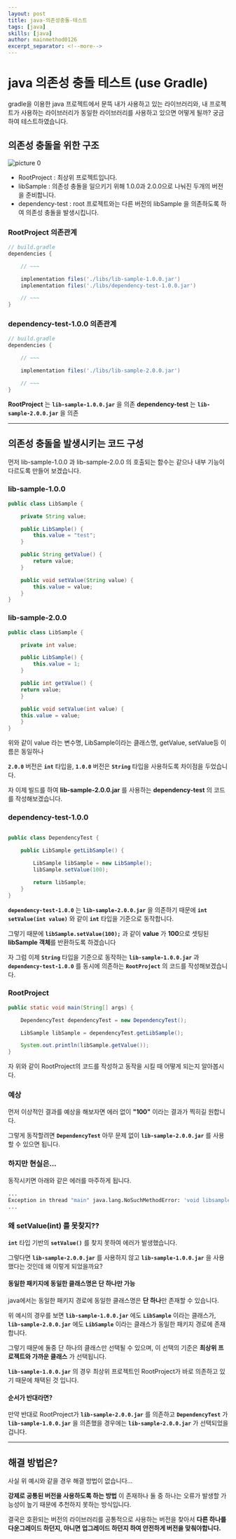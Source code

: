 ```yaml
---
layout: post
title: java-의존성충돌-테스트
tags: [java]
skills: [java]
author: mainmethod0126
excerpt_separator: <!--more-->
---
```


# java 의존성 충돌 테스트 (use Gradle)

gradle을 이용한 java 프로젝트에서 문뜩 내가 사용하고 있는 라이브러리와, 내 프로젝트가 사용하는 라이브러리가 동일한 라이브러리를 사용하고 있으면 어떻게 될까? 궁금하여 테스트하였습니다.

<!--more-->

## 의존성 충돌을 위한 구조

![picture 0](../../images/c733687d07f5da09df6729987d62c114e2c5ed2be9f2ca5406ad0230e58a2082.png)  

- RootProject : 최상위 프로젝트입니다.
- libSample : 의존성 충돌을 일으키기 위해 1.0.0과 2.0.0으로 나눠진 두개의 버전을 준비합니다.
- dependency-test : root 프로젝트와는 다른 버전의 libSample 을 의존하도록 하여 의존성 충돌을 발생시킵니다.

### RootProject 의존관계

```groovy
// build.gradle
dependencies {

    // ~~~

    implementation files('./libs/lib-sample-1.0.0.jar')
    implementation files('./libs/dependency-test-1.0.0.jar')

    // ~~~
}
```

### dependency-test-1.0.0 의존관계

```groovy
// build.gradle
dependencies {

    // ~~~

    implementation files('./libs/lib-sample-2.0.0.jar')

    // ~~~
}
```

**RootProject** 는 **`lib-sample-1.0.0.jar`** 을 의존
**dependency-test** 는 **`lib-sample-2.0.0.jar`** 을 의존

---

## 의존성 충돌을 발생시키는 코드 구성

먼저 lib-sample-1.0.0 과 lib-sample-2.0.0 의 호출되는 함수는 같으나 내부 기능이 다르도록 만들어 보겠습니다.

### lib-sample-1.0.0

```java
public class LibSample {

    private String value;

    public LibSample() {
        this.value = "test";
    }

    public String getValue() {
        return value;
    }

    public void setValue(String value) {
        this.value = value;
    }
}

```

### lib-sample-2.0.0

```java
public class LibSample {

    private int value;

    public LibSample() {
        this.value = 1;
    }

    public int getValue() {
    return value;
    }

    public void setValue(int value) {
    this.value = value;
    }
}

```

위와 같이 value 라는 변수명, LibSample이라는 클래스명, getValue, setValue등 이름은 동일하나 

**`2.0.0`** 버전은 **`int`** 타입을,
**`1.0.0`** 버전은 **`String`** 타입을 사용하도록 차이점을 두었습니다.

자 이제 빌드를 하여 **lib-sample-2.0.0.jar** 를 사용하는 **dependency-test** 의 코드를 작성해보겠습니다.

### dependency-test-1.0.0

```java

public class DependencyTest {

    public LibSample getLibSample() {

        LibSample libSample = new LibSample();
        libSample.setValue(100);

        return libSample;
    }
}

```

**`dependency-test-1.0.0`** 는 **`lib-sample-2.0.0.jar`** 을 의존하기 때문에 **`int setValue(int value)`** 와 같이 **`int`** 타입을 기준으로 동작합니다.

그렇기 때문에 **`libSample.setValue(100);`** 과 같이 **value** 가 **100**으로 셋팅된 **libSample 객체**를 반환하도록 하겠습니다

자 그럼 이제 **`String`** 타입을 기준으로 동작하는  **`lib-sample-1.0.0.jar`** 과 **`dependency-test-1.0.0`** 를 동시에 의존하는 **`RootProject`** 의 코드를 작성해보겠습니다.

### RootProject

```java
public static void main(String[] args) {

    DependencyTest dependencyTest = new DependencyTest();

    LibSample libSample = dependencyTest.getLibSample();

    System.out.println(libSample.getValue());
}
```

자 위와 같이 RootProject의 코드를 작성하고 동작을 시킬 때 어떻게 되는지 알아봅시다.

### 예상

먼저 이상적인 결과를 예상을 해보자면 에러 없이 **"100"** 이라는 결과가 찍히길 원합니다.

그렇게 동작할려면 **`DependencyTest`** 아무 문제 없이 **`lib-sample-2.0.0.jar`** 를 사용할 수 있으면 됩니다.

### 하지만 현실은...

동작시키면 아래와 같은 에러를 마주하게 됩니다.

```bash
...
Exception in thread "main" java.lang.NoSuchMethodError: 'void libsample.LibSample.setValue(int)'
...
```

### 왜 setValue(int) 를 못찾지??

**`int`** 타입 기반의 **`setValue()`** 를 찾지 못하여 에러가 발생했습니다.

그렇다면 **`lib-sample-2.0.0.jar`** 를 사용하지 않고 **`lib-sample-1.0.0.jar`** 을 사용했다는 것인데 왜 이렇게 되었을까요?

#### 동일한 패키지에 동일한 클래스명은 단 하나만 가능

java에서는 동일한 패키지 경로에 동일한 클래스명은 **단 하나**만 존재할 수 있습니다.

위 예시의 경우를 보면 **`lib-sample-1.0.0.jar`** 에도 **`LibSample`** 이라는 클래스가, **`lib-sample-2.0.0.jar`** 에도 **`LibSample`** 이라는 클래스가 동일한 패키지 경로에 존재합니다.

그렇기 때문에 둘중 단 하나의 클래스만 선택될 수 있으며, 이 선택의 기준은 **최상위 프로젝트와 가까운 클래스** 가 선택됩니다.

**`lib-sample-1.0.0.jar`** 의 경우 최상위 프로젝트인 RootProject가 바로 의존하고 있기 때문에 채택된 것 입니다.

#### 순서가 반대라면?

만약 반대로 RootProject가 **`lib-sample-2.0.0.jar`** 를 의존하고 **`DependencyTest`** 가 **`lib-sample-1.0.0.jar`** 을 의존했을 경우에는 **`lib-sample-2.0.0.jar`** 가 선택되었을겁니다.

---

## 해결 방법은?

사실 위 예시와 같을 경우 해결 방법이 없습니다...

**강제로 공통된 버전을 사용하도록 하는 방법** 이 존재하나 둘 중 하나는 오류가 발생할 가능성이 높기 때문에 추천하지 못하는 방식입니다.

결국은 호환되는 버전의 라이브러리를 공통적으로 사용하는 버전을 찾아서 **다른 하나를 다운그레이드 하던지, 아니면 업그레이드 하던지 하여 안전하게 버전을 맞춰야합니다.**





